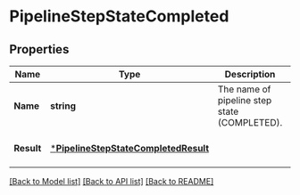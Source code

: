 # PipelineStepStateCompleted

## Properties
Name | Type | Description | Notes
------------ | ------------- | ------------- | -------------
**Name** | **string** | The name of pipeline step state (COMPLETED). | [optional] [default to null]
**Result** | [***PipelineStepStateCompletedResult**](pipeline_step_state_completed_result.md) |  | [optional] [default to null]

[[Back to Model list]](../README.md#documentation-for-models) [[Back to API list]](../README.md#documentation-for-api-endpoints) [[Back to README]](../README.md)

